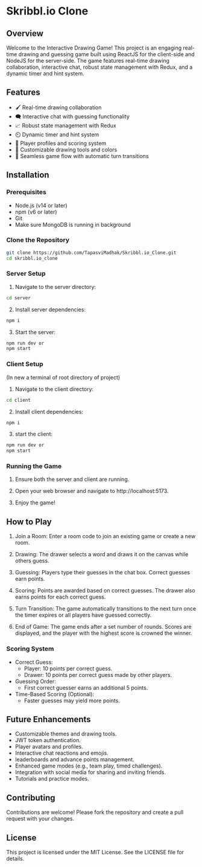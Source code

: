 # Skribbl.io Clone

## Overview

Welcome to the Interactive Drawing Game! This project is an engaging real-time drawing and guessing game built using ReactJS for the client-side and NodeJS for the server-side. The game features real-time drawing collaboration, interactive chat, robust state management with Redux, and a dynamic timer and hint system.

## Features

- 🖌️ Real-time drawing collaboration
- 🗨️ Interactive chat with guessing functionality
- 📈 Robust state management with Redux
- ⏲️ Dynamic timer and hint system
- 👥 Player profiles and scoring system
- 🎨 Customizable drawing tools and colors
- 🔄 Seamless game flow with automatic turn transitions

## Installation

### Prerequisites

- Node.js (v14 or later)
- npm (v6 or later)
- Git
- Make sure MongoDB is running in background

### Clone the Repository

```bash
git clone https://github.com/TapasviMadhak/Skribbl.io_Clone.git
cd skribbl.io_clone
```

### Server Setup
1. Navigate to the server directory:
```bash
cd server
```
2. Install server dependencies:
```bash
npm i
```
3. Start the server:
```bash
npm run dev or
npm start
```
### Client Setup
(In new a terminal of root directory of project)
1. Navigate to the client directory:
```bash
cd client
```
2. Install client dependencies:
```bash
npm i
```
3. start the client:
```bash
npm run dev or
npm start
```

### Running the Game
1. Ensure both the server and client are running.

2. Open your web browser and navigate to http://localhost:5173.

3. Enjoy the game!

## How to Play
1. Join a Room: Enter a room code to join an existing game or create a new room.

2. Drawing: The drawer selects a word and draws it on the canvas while others guess.

3. Guessing: Players type their guesses in the chat box. Correct guesses earn points.

4. Scoring: Points are awarded based on correct guesses. The drawer also earns points for each correct guess.

5. Turn Transition: The game automatically transitions to the next turn once the timer expires or all players have guessed correctly.

6. End of Game: The game ends after a set number of rounds. Scores are displayed, and the player with the highest score is crowned the winner.

### Scoring System
- Correct Guess:
  * Player: 10 points per correct guess.
  * Drawer: 10 points per correct guess made by other players.
- Guessing Order:
  * First correct guesser earns an additional 5 points.
- Time-Based Scoring (Optional):
  * Faster guesses may yield more points.

## Future Enhancements
* Customizable themes and drawing tools.
* JWT token authentication.
* Player avatars and profiles.
* Interactive chat reactions and emojis.
* leaderboards and advance points management.
* Enhanced game modes (e.g., team play, timed challenges).
* Integration with social media for sharing and inviting friends.
* Tutorials and practice modes.

## Contributing
Contributions are welcome! Please fork the repository and create a pull request with your changes.

## License
This project is licensed under the MIT License. See the LICENSE file for details.
